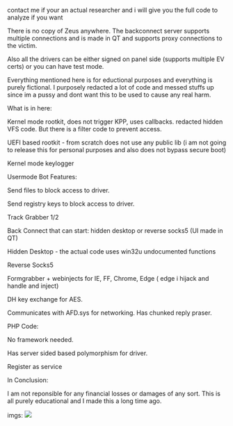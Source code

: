contact me if your an actual researcher and i will give you the full code to analyze if you want

There is no copy of Zeus anywhere. The backconnect server supports multiple connections and is made in QT and supports proxy connections to the victim.

Also all the drivers can be either signed on panel side (supports multiple EV certs) or you can have test mode.

Everything mentioned here is for eductional purposes and everything is purely fictional. I purposely redacted a lot of code and messed stuffs up since im a pussy and dont want this to be used to cause any real harm.


What is in here:

Kernel mode rootkit, does not trigger KPP, uses callbacks. redacted hidden VFS code. But there is a filter code to prevent access. 

UEFI based rootkit - from scratch does not use any public lib (i am not going to release this for personal purposes and also does not bypass secure boot)

Kernel mode keylogger


Usermode Bot Features:

Send files to block access to driver.

Send registry keys to block access to driver.

Track Grabber 1/2

Back Connect that can start: hidden desktop or reverse socks5 (UI made in QT)

Hidden Desktop - the actual code uses win32u undocumented functions

Reverse Socks5

Formgrabber + webinjects for IE, FF, Chrome, Edge ( edge i  hijack and handle and inject)

DH key exchange for AES.

Communicates with AFD.sys for networking. Has chunked reply praser.


PHP Code:

No framework needed.

Has server sided based polymorphism for driver. 


Register as service





In Conclusion:

I am not reponsible for any financial losses or damages of any sort. This is all purely educational and I made this a long time ago.





imgs:
![](https://i.imgur.com/lNJqJ96.png)

